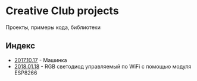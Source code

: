# Creative Club projects

Проекты, примеры кода, библиотеки

## Индекс
* [2017.10.17](2017_10_17_car) - Машинка
* [2018.01.18](2018_01_18_rgb_led_esp) - RGB светодиод управляемый по WiFi с помощью модуля ESP8266
